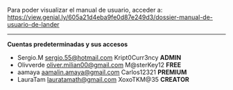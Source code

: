 Para poder visualizar el manual de usuario, acceder a: https://view.genial.ly/605a21d4eba9fe0d87e249d3/dossier-manual-de-usuario-de-lander
______________________________________________________________________________
**Cuentas predeterminadas y sus accesos**
- Sergio.M sergio.55@hotmail.com Kript0Curr3ncy **ADMIN**
- Olivverde oliver.milian00@gmail.com M@sterKey12 **FREE**
- aamaya aamalin.amaya@gmail.com Carlos12321 **PREMIUM**
- LauraTam lauratamath@gmail.com XoxoTKM@35 **CREATOR**

